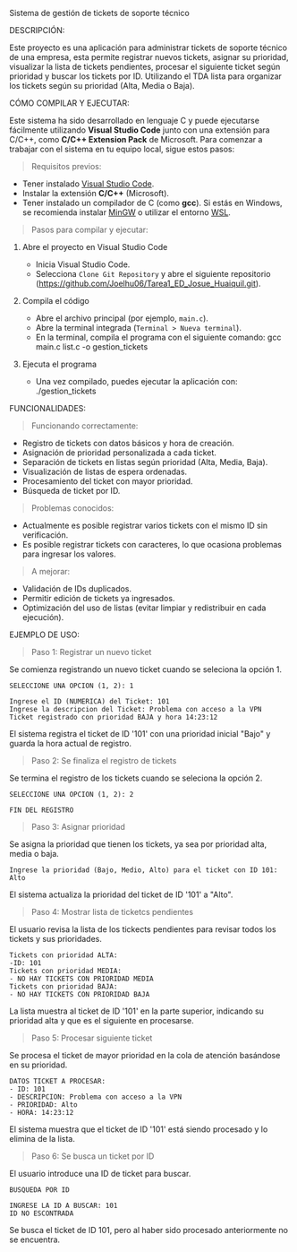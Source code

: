 Sistema de gestión de tickets de soporte técnico

DESCRIPCIÓN:

Este proyecto es una aplicación para administrar tickets de soporte técnico de una empresa, esta permite registrar nuevos tickets, asignar su prioridad, visualizar la lista de tickets pendientes, procesar el siguiente ticket según prioridad y buscar los tickets por ID. Utilizando el TDA lista para organizar los tickets según su prioridad (Alta, Media o Baja).

CÓMO COMPILAR Y EJECUTAR:

Este sistema ha sido desarrollado en lenguaje C y puede ejecutarse fácilmente utilizando **Visual Studio Code** junto con una extensión para C/C++, como **C/C++ Extension Pack** de Microsoft. Para comenzar a trabajar con el sistema en tu equipo local, sigue estos pasos:

> Requisitos previos:

- Tener instalado [Visual Studio Code](https://code.visualstudio.com/).
- Instalar la extensión **C/C++** (Microsoft).
- Tener instalado un compilador de C (como **gcc**). Si estás en Windows, se recomienda instalar [MinGW](https://www.mingw-w64.org/) o utilizar el entorno [WSL](https://learn.microsoft.com/en-us/windows/wsl/).

> Pasos para compilar y ejecutar:

1.  Abre el proyecto en Visual Studio Code
    - Inicia Visual Studio Code.
    - Selecciona `Clone Git Repository` y abre el siguiente repositorio (https://github.com/Joelhu06/Tarea1_ED_Josue_Huaiquil.git).

2.  Compila el código
    - Abre el archivo principal (por ejemplo, `main.c`).
    - Abre la terminal integrada (`Terminal > Nueva terminal`).
    - En la terminal, compila el programa con el siguiente comando:
        gcc main.c list.c -o gestion_tickets

3.  Ejecuta el programa
    - Una vez compilado, puedes ejecutar la aplicación con:
        ./gestion_tickets
        
FUNCIONALIDADES:

> Funcionando correctamente:

- Registro de tickets con datos básicos y hora de creación.
- Asignación de prioridad personalizada a cada ticket.
- Separación de tickets en listas según prioridad (Alta, Media, Baja).
- Visualización de listas de espera ordenadas.
- Procesamiento del ticket con mayor prioridad.
- Búsqueda de ticket por ID.

> Problemas conocidos:

- Actualmente es posible registrar varios tickets con el mismo ID sin verificación.
- Es posible registrar tickets con caracteres, lo que ocasiona problemas para ingresar los valores.

> A mejorar:

- Validación de IDs duplicados.
- Permitir edición de tickets ya ingresados.
- Optimización del uso de listas (evitar limpiar y redistribuir en cada ejecución).


EJEMPLO DE USO:

> Paso 1: Registrar un nuevo ticket

Se comienza registrando un nuevo ticket cuando se seleciona la opción 1.

```
SELECCIONE UNA OPCION (1, 2): 1

Ingrese el ID (NUMERICA) del Ticket: 101
Ingrese la descripcion del Ticket: Problema con acceso a la VPN
Ticket registrado con prioridad BAJA y hora 14:23:12
```

El sistema registra el ticket de ID '101' con una prioridad inicial "Bajo" y guarda la hora actual de registro.

> Paso 2: Se finaliza el registro de tickets

Se termina el registro de los tickets cuando se seleciona la opción 2.

```
SELECCIONE UNA OPCION (1, 2): 2

FIN DEL REGISTRO
```

> Paso 3: Asignar prioridad

Se asigna la prioridad que tienen los tickets, ya sea por prioridad alta, media o baja.

```
Ingrese la prioridad (Bajo, Medio, Alto) para el ticket con ID 101: Alto
```
El sistema actualiza la prioridad del ticket de ID '101' a "Alto".

> Paso 4: Mostrar lista de ticketcs pendientes

El usuario revisa la lista de los tickects pendientes para revisar todos los tickets y sus prioridades.

```
Tickets con prioridad ALTA: 
-ID: 101
Tickets con prioridad MEDIA: 
- NO HAY TICKETS CON PRIORIDAD MEDIA
Tickets con prioridad BAJA: 
- NO HAY TICKETS CON PRIORIDAD BAJA
```

La lista muestra al ticket de ID '101' en la parte superior, indicando su prioridad alta y que es el siguiente en procesarse.

> Paso 5: Procesar siguiente ticket

Se procesa el ticket de mayor prioridad en la cola de atención basándose en su prioridad.

```
DATOS TICKET A PROCESAR:
- ID: 101
- DESCRIPCION: Problema con acceso a la VPN
- PRIORIDAD: Alto
- HORA: 14:23:12
```

El sistema muestra que el ticket de ID '101' está siendo procesado y lo elimina de la lista.

> Paso 6: Se busca un ticket por ID

El usuario introduce una ID de ticket para buscar.

```
BUSQUEDA POR ID

INGRESE LA ID A BUSCAR: 101
ID NO ESCONTRADA
```
Se busca el ticket de ID 101, pero al haber sido procesado anteriormente no se encuentra.